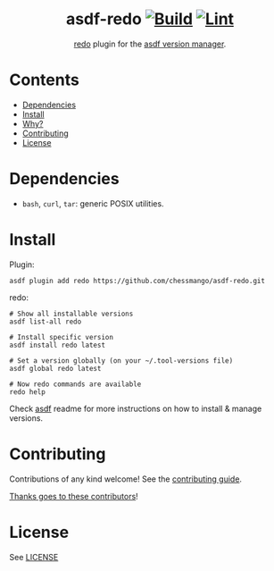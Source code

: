 <div align="center">

# asdf-redo [![Build](https://github.com/chessmango/asdf-redo/actions/workflows/build.yml/badge.svg)](https://github.com/chessmango/asdf-redo/actions/workflows/build.yml) [![Lint](https://github.com/chessmango/asdf-redo/actions/workflows/lint.yml/badge.svg)](https://github.com/chessmango/asdf-redo/actions/workflows/lint.yml)


[redo](https://github.com/barthr/redo) plugin for the [asdf version manager](https://asdf-vm.com).

</div>

# Contents

- [Dependencies](#dependencies)
- [Install](#install)
- [Why?](#why)
- [Contributing](#contributing)
- [License](#license)

# Dependencies

- `bash`, `curl`, `tar`: generic POSIX utilities.

# Install

Plugin:

```shell
asdf plugin add redo https://github.com/chessmango/asdf-redo.git
```

redo:

```shell
# Show all installable versions
asdf list-all redo

# Install specific version
asdf install redo latest

# Set a version globally (on your ~/.tool-versions file)
asdf global redo latest

# Now redo commands are available
redo help
```

Check [asdf](https://github.com/asdf-vm/asdf) readme for more instructions on how to
install & manage versions.

# Contributing

Contributions of any kind welcome! See the [contributing guide](contributing.md).

[Thanks goes to these contributors](https://github.com/chessmango/asdf-redo/graphs/contributors)!

# License

See [LICENSE](LICENSE)
